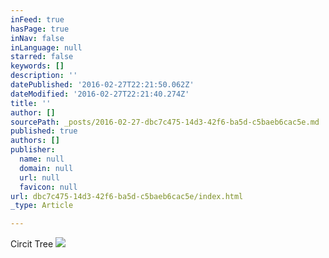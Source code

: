 ```yaml
---
inFeed: true
hasPage: true
inNav: false
inLanguage: null
starred: false
keywords: []
description: ''
datePublished: '2016-02-27T22:21:50.062Z'
dateModified: '2016-02-27T22:21:40.274Z'
title: ''
author: []
sourcePath: _posts/2016-02-27-dbc7c475-14d3-42f6-ba5d-c5baeb6cac5e.md
published: true
authors: []
publisher:
  name: null
  domain: null
  url: null
  favicon: null
url: dbc7c475-14d3-42f6-ba5d-c5baeb6cac5e/index.html
_type: Article

---
```

Circit Tree
![](https://the-grid-user-content.s3-us-west-2.amazonaws.com/0a5edb30-1734-4ce8-ae61-f3a3eba01b02.jpg)